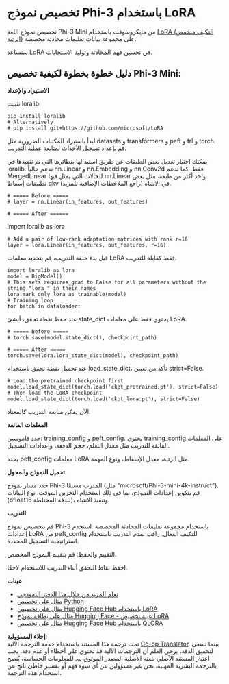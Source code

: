 <!--
CO_OP_TRANSLATOR_METADATA:
{
  "original_hash": "50b6a55a0831b417835087d8b57759fe",
  "translation_date": "2025-05-07T10:33:14+00:00",
  "source_file": "md/03.FineTuning/FineTuning_Lora.md",
  "language_code": "ar"
}
-->
# **تخصيص نموذج Phi-3 باستخدام LoRA**

تخصيص نموذج اللغة Phi-3 Mini من مايكروسوفت باستخدام [LoRA (التكيف منخفض الرتبة)](https://github.com/microsoft/LoRA?WT.mc_id=aiml-138114-kinfeylo) على مجموعة بيانات تعليمات محادثة مخصصة.

ستساعد LoRA في تحسين فهم المحادثة وتوليد الاستجابات.

## دليل خطوة بخطوة لكيفية تخصيص Phi-3 Mini:

**الاستيراد والإعداد**

تثبيت loralib

```
pip install loralib
# Alternatively
# pip install git+https://github.com/microsoft/LoRA

```

ابدأ باستيراد المكتبات الضرورية مثل datasets و transformers و peft و trl و torch. قم بإعداد تسجيل الأحداث لمتابعة عملية التدريب.

يمكنك اختيار تعديل بعض الطبقات عن طريق استبدالها بنظائرها التي تم تنفيذها في loralib. ندعم حالياً nn.Linear و nn.Embedding و nn.Conv2d فقط. كما ندعم MergedLinear للحالات التي يمثل فيها nn.Linear واحد أكثر من طبقة، مثل بعض تطبيقات إسقاط qkv في الانتباه (راجع الملاحظات الإضافية للمزيد).

```
# ===== Before =====
# layer = nn.Linear(in_features, out_features)
```

```
# ===== After ======
```

import loralib as lora

```
# Add a pair of low-rank adaptation matrices with rank r=16
layer = lora.Linear(in_features, out_features, r=16)
```

قبل بدء حلقة التدريب، قم بتحديد معلمات LoRA فقط كقابلة للتدريب.

```
import loralib as lora
model = BigModel()
# This sets requires_grad to False for all parameters without the string "lora_" in their names
lora.mark_only_lora_as_trainable(model)
# Training loop
for batch in dataloader:
```

عند حفظ نقطة تحقق، أنشئ state_dict يحتوي فقط على معلمات LoRA.

```
# ===== Before =====
# torch.save(model.state_dict(), checkpoint_path)
```
```
# ===== After =====
torch.save(lora.lora_state_dict(model), checkpoint_path)
```

عند تحميل نقطة تحقق باستخدام load_state_dict، تأكد من تعيين strict=False.

```
# Load the pretrained checkpoint first
model.load_state_dict(torch.load('ckpt_pretrained.pt'), strict=False)
# Then load the LoRA checkpoint
model.load_state_dict(torch.load('ckpt_lora.pt'), strict=False)
```

الآن يمكن متابعة التدريب كالمعتاد.

**المعلمات الفائقة**

حدد قاموسين: training_config و peft_config. يحتوي training_config على المعلمات الفائقة للتدريب مثل معدل التعلم، حجم الدفعة، وإعدادات التسجيل.

يحدد peft_config معلمات LoRA مثل الرتبة، معدل الإسقاط، ونوع المهمة.

**تحميل النموذج والمحول**

حدد مسار نموذج Phi-3 المدرب مسبقًا (مثل "microsoft/Phi-3-mini-4k-instruct"). قم بتكوين إعدادات النموذج، بما في ذلك استخدام التخزين المؤقت، نوع البيانات (bfloat16 للدقة المختلطة)، وتنفيذ الانتباه.

**التدريب**

قم بتخصيص نموذج Phi-3 باستخدام مجموعة تعليمات المحادثة المخصصة. استخدم إعدادات LoRA من peft_config للتكيف الفعال. راقب تقدم التدريب باستخدام استراتيجية التسجيل المحددة.

التقييم والحفظ: قم بتقييم النموذج المخصص.

احفظ نقاط التحقق أثناء التدريب للاستخدام لاحقًا.

**عينات**
- [تعلم المزيد من خلال هذا الدفتر النموذجي](../../../../code/03.Finetuning/Phi_3_Inference_Finetuning.ipynb)
- [مثال على تخصيص Python](../../../../code/03.Finetuning/FineTrainingScript.py)
- [مثال على تخصيص Hugging Face Hub باستخدام LoRA](../../../../code/03.Finetuning/Phi-3-finetune-lora-python.ipynb)
- [مثال على بطاقة نموذج Hugging Face - عينة تخصيص LoRA](https://huggingface.co/microsoft/Phi-3-mini-4k-instruct/blob/main/sample_finetune.py)
- [مثال على تخصيص Hugging Face Hub باستخدام QLORA](../../../../code/03.Finetuning/Phi-3-finetune-qlora-python.ipynb)

**إخلاء المسؤولية**:  
تمت ترجمة هذا المستند باستخدام خدمة الترجمة الآلية [Co-op Translator](https://github.com/Azure/co-op-translator). بينما نسعى لتحقيق الدقة، يرجى العلم أن الترجمات الآلية قد تحتوي على أخطاء أو عدم دقة. يجب اعتبار المستند الأصلي بلغته الأصلية المصدر الموثوق به. للمعلومات الحساسة، يُنصح بالترجمة البشرية المهنية. نحن غير مسؤولين عن أي سوء فهم أو تفسير خاطئ ناتج عن استخدام هذه الترجمة.